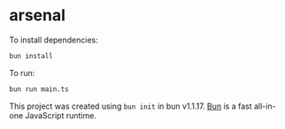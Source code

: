 # arsenal

To install dependencies:

```bash
bun install
```

To run:

```bash
bun run main.ts
```

This project was created using `bun init` in bun v1.1.17. [Bun](https://bun.sh) is a fast all-in-one JavaScript runtime.
